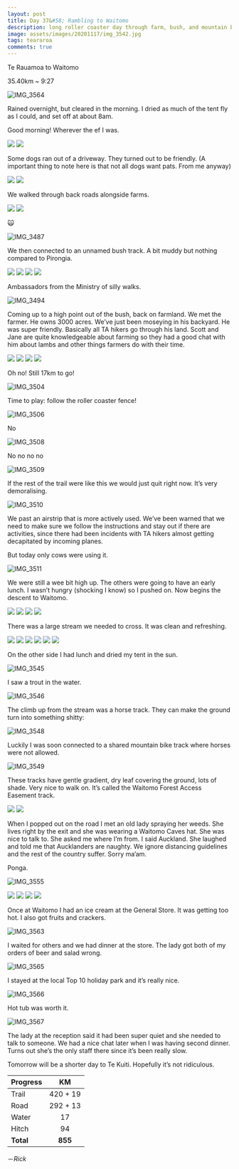 ```yaml
---
layout: post
title: Day 37&#58; Rambling to Waitomo
description: long roller coaster day through farm, bush, and mountain bike tracks to a quiet Waitomo
image: assets/images/20201117/img_3542.jpg
tags: teararoa
comments: true
---
```


Te Rauamoa to Waitomo

35.40km ~ 9:27

![IMG_3564](/assets/images/20201117/img_3564.jpg)

Rained overnight, but cleared in the morning. I dried as much of the tent fly as I could, and set off at about 8am. 

Good morning! Wherever the ef I was. 

<div class="gallery" data-columns="2">
  <img src="/assets/images/20201117/img_3474.jpg">
  <img src="/assets/images/20201117/img_3475.jpg">
</div>

Some dogs ran out of a driveway. They turned out to be friendly. (A important thing to note here is that not all dogs want pats. From me anyway)

<div class="gallery" data-columns="2">
  <img src="/assets/images/20201117/img_3476.jpg">
  <img src="/assets/images/20201117/img_3477.jpg">
</div>

We walked through back roads alongside farms. 

<div class="gallery" data-columns="2">
  <img src="/assets/images/20201117/img_3484.jpg">
  <img src="/assets/images/20201117/img_3485.jpg">
</div>

🙀

![IMG_3487](/assets/images/20201117/img_3487.jpg)

We then connected to an unnamed bush track. A bit muddy but nothing compared to Pirongia. 

<div class="gallery" data-columns="2">
  <img src="/assets/images/20201117/img_3488.jpg">
  <img src="/assets/images/20201117/img_3489.jpg">
  <img src="/assets/images/20201117/img_3490.jpg">
  <img src="/assets/images/20201117/img_3491.jpg">
</div>

Ambassadors from the Ministry of silly walks.

![IMG_3494](/assets/images/20201117/img_3494.jpg)

Coming up to a high point out of the bush, back on farmland. We met the farmer. He owns 3000 acres. We’ve just been moseying in his backyard. He was super friendly. Basically all TA hikers go through his land. Scott and Jane are quite knowledgeable about farming so they had a good chat with him about lambs and other things farmers do with their time.

<div class="gallery" data-columns="2">
  <img src="/assets/images/20201117/img_3499.jpg">
  <img src="/assets/images/20201117/img_3500.jpg">
  <img src="/assets/images/20201117/img_3501.jpg">
  <img src="/assets/images/20201117/img_3503.jpg">
</div>

Oh no! Still 17km to go!

![IMG_3504](/assets/images/20201117/img_3504.jpg)

Time to play: follow the roller coaster fence!

![IMG_3506](/assets/images/20201117/img_3506.jpg)

No

![IMG_3508](/assets/images/20201117/img_3508.jpg)

No no no no

![IMG_3509](/assets/images/20201117/img_3509.jpg)

If the rest of the trail were like this we would just quit right now. It’s very demoralising. 

![IMG_3510](/assets/images/20201117/img_3510.jpg)

We past an airstrip that is more actively used. We’ve been warned that we need to make sure we follow the instructions and stay out if there are activities, since there had been incidents with TA hikers almost getting decapitated by incoming planes. 

But today only cows were using it. 

![IMG_3511](/assets/images/20201117/img_3511.jpg)

We were still a wee bit high up. The others were going to have an early lunch. I wasn’t hungry (shocking I know) so I pushed on. Now begins the descent to Waitomo.

<div class="gallery" data-columns="2">
  <img src="/assets/images/20201117/img_3516.jpg">
  <img src="/assets/images/20201117/img_3517.jpg">
  <img src="/assets/images/20201117/img_3521.jpg">
  <img src="/assets/images/20201117/img_3522.jpg">
</div>

There was a large stream we needed to cross. It was clean and refreshing.

<div class="gallery" data-columns="2">
  <img src="/assets/images/20201117/img_3525.jpg">
  <img src="/assets/images/20201117/img_3529.jpg">
  <img src="/assets/images/20201117/img_3536.jpg">
  <img src="/assets/images/20201117/img_3537.jpg">
  <img src="/assets/images/20201117/img_3542.jpg">
  <img src="/assets/images/20201117/img_3544.jpg">
</div>

On the other side I had lunch and dried my tent in the sun.

![IMG_3545](/assets/images/20201117/img_3545.jpg)

I saw a trout in the water.

![IMG_3546](/assets/images/20201117/img_3546.jpg)

The climb up from the stream was a horse track. They can make the ground turn into something shitty:

![IMG_3548](/assets/images/20201117/img_3548.jpg)

Luckily I was soon connected to a shared mountain bike track where horses were not allowed.

![IMG_3549](/assets/images/20201117/img_3549.jpg)

These tracks have gentle gradient, dry leaf covering the ground, lots of shade. Very nice to walk on. It’s called the Waitomo Forest Access Easement track.

<div class="gallery" data-columns="2">
  <img src="/assets/images/20201117/img_3551.jpg">
  <img src="/assets/images/20201117/img_3552.jpg">
</div>

When I popped out on the road I met an old lady spraying her weeds. She lives right by the exit and she was wearing a Waitomo Caves hat. She was nice to talk to. She asked me where I’m from. I said Auckland. She laughed and told me that Aucklanders are naughty. We ignore distancing guidelines and the rest of the country suffer. Sorry ma’am. 

Ponga.

![IMG_3555](/assets/images/20201117/img_3555.jpg)

<div class="gallery" data-columns="2">
  <img src="/assets/images/20201117/img_3556.jpg">
  <img src="/assets/images/20201117/img_3557.jpg">
  <img src="/assets/images/20201117/img_3559.jpg">
  <img src="/assets/images/20201117/img_3561.jpg">
</div>

Once at Waitomo I had an ice cream at the General Store. It was getting too hot. I also got fruits and crackers. 

![IMG_3563](/assets/images/20201117/img_3563.jpg)

I waited for others and we had dinner at the store. The lady got both of my orders of beer and salad wrong.

![IMG_3565](/assets/images/20201117/img_3565.jpg)

I stayed at the local Top 10 holiday park and it’s really nice. 

![IMG_3566](/assets/images/20201117/img_3566.jpg)

Hot tub was worth it.

![IMG_3567](/assets/images/20201117/img_3567.jpg)

The lady at the reception said it had been super quiet and she needed to talk to someone. We had a nice chat later when I was having second dinner. Turns out she’s the only staff there since it’s been really slow.

Tomorrow will be a shorter day to Te Kuiti. Hopefully it’s not ridiculous.

| Progress | KM |
| ---- |:----:|
| Trail | 420 + 19 |
| Road | 292 + 13 |
| Water | 17 |
| Hitch | 94 |
| **Total** | **855** |

－_Rick_